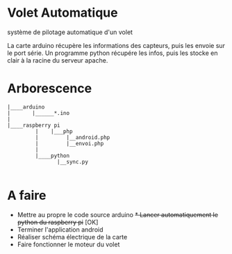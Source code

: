 # Volet Automatique
système de pilotage automatique d'un volet

La carte arduino récupère les informations des capteurs, puis les envoie sur le port série.
Un programme python récupére les infos, puis les stocke en clair à la racine du serveur apache.

# Arborescence
```text
|____arduino
|       |______*.ino
|
|____raspberry pi
         |    |___php
         |         |__android.php
         |         |__envoi.php      
         |
         |____python
                |__sync.py
      
```    
          
# A faire
* Mettre au propre le code source arduino
~~* Lancer automatiquement le python du raspberry pi~~ [OK]
* Terminer l'application android
* Réaliser schéma électrique de la carte
* Faire fonctionner le moteur du volet
